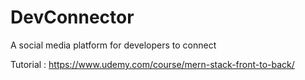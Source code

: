 # DevConnector
A social media platform for developers to connect

Tutorial : https://www.udemy.com/course/mern-stack-front-to-back/
